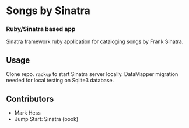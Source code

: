 # Songs by Sinatra
### Ruby/Sinatra based app

Sinatra framework ruby application for cataloging songs by Frank Sinatra.

## Usage

Clone repo. ```rackup``` to start Sinatra server locally.  DataMapper migration needed for local testing on Sqlite3 database.

## Contributors

- Mark Hess
- Jump Start: Sinatra (book)
